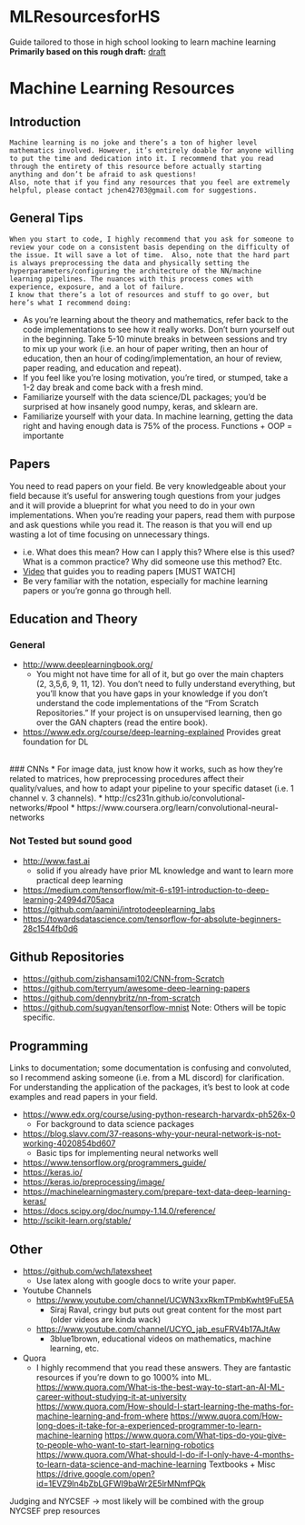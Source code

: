 # MLResourcesforHS
Guide tailored to those in high school looking to learn machine learning <br>
__Primarily based on this rough draft:__ [draft](https://docs.google.com/document/d/19xvA0FhQrcueUCs1FI0rxI0jy4mii_O7mvtcjx-KH5I/edit?usp=sharing) <br>
# Machine Learning Resources 
## Introduction
	Machine learning is no joke and there’s a ton of higher level mathematics involved. However, it’s entirely doable for anyone willing to put the time and dedication into it. I recommend that you read through the entirety of this resource before actually starting anything and don’t be afraid to ask questions!
	Also, note that if you find any resources that you feel are extremely helpful, please contact jchen42703@gmail.com for suggestions. 

## General Tips 
	When you start to code, I highly recommend that you ask for someone to review your code on a consistent basis depending on the difficulty of the issue. It will save a lot of time.  Also, note that the hard part is always preprocessing the data and physically setting the hyperparameters/configuring the architecture of the NN/machine learning pipelines. The nuances with this process comes with experience, exposure, and a lot of failure.
	I know that there’s a lot of resources and stuff to go over, but here’s what I recommend doing:
* As you’re learning about the theory and mathematics, refer back to the code implementations to see how it really works. Don’t burn yourself out in the beginning. Take 5-10 minute breaks in between sessions and try to mix up your work (i.e. an hour of paper writing, then an hour of education, then an hour of coding/implementation, an hour of review, paper reading, and education and repeat). 
* If you feel like you’re losing motivation,  you’re tired, or stumped, take a 1-2 day break and come back with a fresh mind.
* Familiarize yourself with the data science/DL packages; you’d be surprised at how insanely good numpy, keras, and sklearn are. 
* Familiarize yourself with your data. In machine learning, getting the data right and having enough data is 75% of the process. 
Functions + OOP = importante

## Papers
You need to read papers on your field. Be very knowledgeable about your field because it’s useful for answering tough questions from your judges and it will provide a blueprint for what you need to do in your own implementations.
When you’re reading your papers, read them with purpose and ask questions while you read it. The reason is that you will end up wasting a lot of time focusing on unnecessary things. 
* i.e. What does this mean? How can I apply this? Where else is this used? What is a common practice? Why did someone use this method? Etc.
* [Video](https://www.youtube.com/watch?v=SHTOI0KtZnU) that guides you to reading papers [MUST WATCH]
* Be very familiar with the notation, especially for machine learning papers or you’re gonna go through hell.  

## Education and Theory
### General
* http://www.deeplearningbook.org/
	* You might not have time for all of it, but go over the main chapters (2, 3,5,6, 9, 11, 12).
You don’t need to fully understand everything, but you’ll know that you have gaps in your knowledge if you don’t understand the code implementations of the “From Scratch Repositories.” If your project is on unsupervised learning, then go over the GAN chapters (read the entire book).
* https://www.edx.org/course/deep-learning-explained
Provides great foundation for DL
<br>
### CNNs
* For image data, just know how it works, such as how they’re related to matrices, how preprocessing procedures affect their quality/values, and how to adapt your pipeline to your specific dataset (i.e. 1 channel v. 3 channels). 
* http://cs231n.github.io/convolutional-networks/#pool
* https://www.coursera.org/learn/convolutional-neural-networks

### Not Tested but sound good
* http://www.fast.ai
	* solid if you already have prior ML knowledge and want to learn more practical deep learning
* https://medium.com/tensorflow/mit-6-s191-introduction-to-deep-learning-24994d705aca
* https://github.com/aamini/introtodeeplearning_labs
* https://towardsdatascience.com/tensorflow-for-absolute-beginners-28c1544fb0d6

## Github Repositories
* https://github.com/zishansami102/CNN-from-Scratch
* https://github.com/terryum/awesome-deep-learning-papers
* https://github.com/dennybritz/nn-from-scratch
* https://github.com/sugyan/tensorflow-mnist
Note: Others will be topic specific.

## Programming
Links to documentation; some documentation is confusing and convoluted, so I recommend asking someone (i.e. from a ML discord) for clarification. For understanding the application of the packages, it’s best to look at code examples and read papers in your field. 
* https://www.edx.org/course/using-python-research-harvardx-ph526x-0
	* For background to data science packages
* https://blog.slavv.com/37-reasons-why-your-neural-network-is-not-working-4020854bd607
	* Basic tips for implementing neural networks well
* https://www.tensorflow.org/programmers_guide/
* https://keras.io/
* https://keras.io/preprocessing/image/
* https://machinelearningmastery.com/prepare-text-data-deep-learning-keras/
* https://docs.scipy.org/doc/numpy-1.14.0/reference/
* http://scikit-learn.org/stable/


## Other
* https://github.com/wch/latexsheet
	* Use latex along with google docs to write your paper. 
* Youtube Channels
	* https://www.youtube.com/channel/UCWN3xxRkmTPmbKwht9FuE5A
		* Siraj Raval, cringy but puts out great content for the most part (older videos are kinda wack)
	* https://www.youtube.com/channel/UCYO_jab_esuFRV4b17AJtAw
		* 3blue1brown, educational videos on mathematics, machine learning, etc. 
* Quora
	* I highly recommend that you read these answers. They are fantastic resources if you’re down to go 1000%  into ML.
https://www.quora.com/What-is-the-best-way-to-start-an-AI-ML-career-without-studying-it-at-university
https://www.quora.com/How-should-I-start-learning-the-maths-for-machine-learning-and-from-where
https://www.quora.com/How-long-does-it-take-for-a-experienced-programmer-to-learn-machine-learning
https://www.quora.com/What-tips-do-you-give-to-people-who-want-to-start-learning-robotics
https://www.quora.com/What-should-I-do-if-I-only-have-4-months-to-learn-data-science-and-machine-learning
Textbooks + Misc
https://drive.google.com/open?id=1EVZ9ln4bZbLGFWI9baWr2E5lrMNmfPQk


Judging and NYCSEF
-> most likely will be combined with the group NYCSEF prep resources

	
